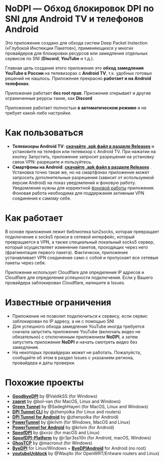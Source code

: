 NoDPI — Обход блокировок DPI по SNI для Android TV и телефонов Android 
=========================

Это приложение создано для обхода систем Deep Packet Instection («Глубокой Инспекции Пакетов»), применяющихся у многих провайдеров для блокировки ресурсов или замедления отдельных сервисов по SNI (**Discord**, **YouTube** и т.д.).

Главная цель создания этого приложения это **обход замедления YouTube в России** на телевизорах с **Android TV**, т.к. удобных готовых решений не нашлось. Приложение прекрасно **работает и на Android телефонах**.

Приложение работает **без root прав**. Приожение открывает и другие ограниченные реурсы такие, как **Discord**

Приложение работает полностью **в автоматическом режиме** и не требует какой-либо настройки. 

# Как пользоваться

* **Телевизоры Android TV**: **[скачайте .apk файл в разделе Releases](https://github.com/raspabamos/nodpi/releases)** и установите на телефон или телевизор с Android TV. При нажатии на кнопку Запустить, приложение запросит разрешения на установку связи VPN: разрешите и пользуйтесь. 
* **Смартфоны на Android**: **[скачайте .apk файл в разделе Releases](https://github.com/raspabamos/nodpi/releases)** . Установка точно такая же, но на смартфонах приложение может запросить дополнительные разрешения (зависит от используемой версии Android) на показ уведомлений и фоновую работу. Уведомления нужны для корректной [фоновой работы](https://developer.android.com/develop/background-work/services/foreground-services) приложения. Фоновая работа необходима для поддержания активным VPN соединения к самому себе.

# Как работает

В основе приложения лежит библиотека tun2socks, которая превращает подключение к socks5 прокси в сетевой интерфейс, который превращается в VPN, а также специальный локальный socks5 сервер, который осуществляет изменение пакетов, проходящих через него (фрагментация первого пакета). Фактически, приложение устанавливает VPN соединение само с собой и пропускает все сетевые пакеты через себя.

Приложение использует Cloudflare для определения IP адресов и Cloudflare для определения успешности подключения. Если у Вашего провайдера заблокирован Cloudflare, напишите в Issues.

# Известные ограничения

* Приложение не позволит подключиться к сервису, если сервис заблокирован по IP адресу, а не с помощью SNI
* Для успешного обхода замедления YouTube иногда требуется сначала запустить приложение YouTube (включать видео не обязательно) с отключенным приложением **NoDPI**, а затем запустить приложение **NoDPI** и начать смотреть видео без замедления.
* На некоторых провайдерах может не работать. Пожалуйста, сообщайте об этом в раздел Issues с указанием региона, провайдера и даты проверки. 

# Похожие проекты

- **[GoodbyeDPI](https://github.com/ValdikSS/GoodbyeDPI)** by @ValdikSS (for Windows)
- **[zapret](https://github.com/bol-van/zapret)** by @bol-van (for MacOS, Linux and Windows)
- **[Green Tunnel](https://github.com/SadeghHayeri/GreenTunnel)** by @SadeghHayeri (for MacOS, Linux and Windows)
- **[DPI Tunnel CLI](https://github.com/nomoresat/DPITunnel-cli)** by @zhenyolka (for Linux and routers)
- **[DPI Tunnel for Android](https://github.com/nomoresat/DPITunnel-android)** by @zhenyolka (for Android)
- **[PowerTunnel](https://github.com/krlvm/PowerTunnel)** by @krlvm (for Windows, MacOS and Linux)
- **[PowerTunnel for Android](https://github.com/krlvm/PowerTunnel-Android)** by @krlvm (for Android)
- **[SpoofDPI](https://github.com/xvzc/SpoofDPI)** by @xvzc (for macOS and Linux)
- **[SpoofDPI-Platform](https://github.com/r3pr3ss10n/SpoofDPI-Platform)** by @r3pr3ss10n (for Android, macOS, Windows)
- **[GhosTCP](https://github.com/macronut/ghostcp)** by @macronut (for Windows)
- **[ByeDPI](https://github.com/hufrea/byedpi)** for Linux/Windows + **[ByeDPIAndroid](https://github.com/dovecoteescapee/ByeDPIAndroid/)** for Android (no root)
- **[youtubeUnblock](https://github.com/Waujito/youtubeUnblock/)** by @Waujito (for OpenWRT/Entware routers and Linux)

